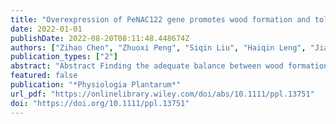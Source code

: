 ```yaml
---
title: "Overexpression of PeNAC122 gene promotes wood formation and tolerance to osmotic stress in poplars"
date: 2022-01-01
publishDate: 2022-08-20T08:11:48.448674Z
authors: ["Zihao Chen", "Zhuoxi Peng", "Siqin Liu", "Haiqin Leng", "Jianxun Luo", "Fei Wang", "Yuanyuan Yi", "Víctor Resco de Dios", "Gutiérrez Rodríguez Lucas", "Yinan Yao", "Yongfeng Gao"]
publication_types: ["2"]
abstract: "Abstract Finding the adequate balance between wood formation and abiotic stress resistance is still an important challenge for industrial woody crops. In this study, PeNAC122, a member of the NAC transcription factor (TF) family highly expressed in xylem, was cloned from Populus euphratica. Tissue expression and β-glucuronidase (GUS) staining showed that PeNAC122 was exclusively expressed in phloem fiber and secondary xylem of stems. Subcellular and yeast transactivation assays confirmed that PeNAC122 protein existed in the nucleus and did not have transcriptional activation and inhibitory activity. Overexpression of PeNAC122 poplar lines exhibited reduced plant height, thickened xylem, and accumulated lignin content in stems, and also upregulates the expression of secondary cell wall biosynthetic genes. Moreover, overexpression of PeNAC122 lines displayed more tolerance to PEG6000-induced osmotic stress, with stronger photosynthetic performance, higher antioxidant enzyme activity, and less accumulation of reactive oxygen species in leaves, and higher expression levels of stress response genes DREB2A, RD29, and NCED3. These results indicate that PeNAC122 plays a crucial role in wood formation and abiotic stress tolerance, which, in addition to potential use in improving wood quality, provides further insight into the role of NAC family TFs in balancing wood development and abiotic stress resistance."
featured: false
publication: "*Physiologia Plantarum*"
url_pdf: "https://onlinelibrary.wiley.com/doi/abs/10.1111/ppl.13751"
doi: "https://doi.org/10.1111/ppl.13751"
---
```


